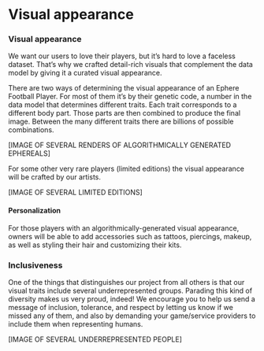 # Visual appearance

### Visual appearance

We want our users to love their players, but it’s hard to love a faceless dataset. That’s why we crafted detail-rich visuals that complement the data model by giving it a curated visual appearance.

There are two ways of determining the visual appearance of an Ephere Football Player. For most of them it’s by their genetic code, a number in the data model that determines different traits. Each trait corresponds to a different body part. Those parts are then combined to produce the final image. Between the many different traits there are billions of possible combinations.

\[IMAGE OF SEVERAL RENDERS OF ALGORITHMICALLY GENERATED EPHEREALS]

For some other very rare players (limited editions) the visual appearance will be crafted by our artists.

\[IMAGE OF SEVERAL LIMITED EDITIONS]

#### Personalization

For those players with an algorithmically-generated visual appearance, owners will be able to add accessories such as tattoos, piercings, makeup, as well as styling their hair and customizing their kits.

### Inclusiveness

One of the things that distinguishes our project from all others is that our visual traits include several underrepresented groups. Parading this kind of diversity makes us very proud, indeed! We encourage you to help us send a message of inclusion, tolerance, and respect by letting us know if we missed any of them, and also by demanding your game/service providers to include them when representing humans.

\[IMAGE OF SEVERAL UNDERREPRESENTED PEOPLE]
